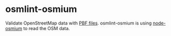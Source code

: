 # osmlint-osmium

Validate OpenStreetMap data with [PBF files](http://download.geofabrik.de/). osmlint-osmium is using [node-osmium](https://github.com/osmcode/node-osmium) to read the OSM data.